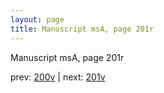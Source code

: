 ```yaml
---
layout: page
title: Manuscript msA, page 201r
---
```


Manuscript msA, page 201r

prev:  [200v](../200v) | next:  [201v](../201v)